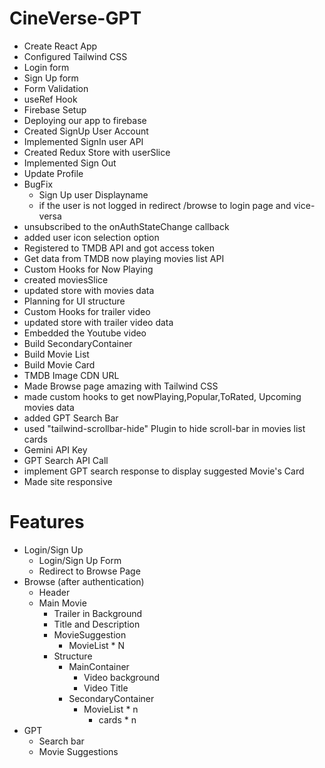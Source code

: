 # CineVerse-GPT

- Create React App
- Configured Tailwind CSS
- Login form
- Sign Up form
- Form Validation
- useRef Hook
- Firebase Setup
- Deploying our app to firebase
- Created SignUp User Account
- Implemented SignIn user API
- Created Redux Store with userSlice
- Implemented Sign Out
- Update Profile
- BugFix 
  - Sign Up user Displayname
  - if the user is not logged in redirect /browse to login page and vice-versa
- unsubscribed to the onAuthStateChange callback
- added user icon selection option
- Registered to TMDB API and got access token
- Get data from TMDB now playing movies list API
- Custom Hooks for Now Playing
- created moviesSlice
- updated store with movies data
- Planning for UI structure
- Custom Hooks for trailer video
- updated store with trailer video data
- Embedded the Youtube video
- Build SecondaryContainer
- Build Movie List
- Build Movie Card
- TMDB Image CDN URL
- Made Browse page amazing with Tailwind CSS
- made custom hooks to get nowPlaying,Popular,ToRated, Upcoming movies data
- added GPT Search Bar
- used "tailwind-scrollbar-hide" Plugin to hide scroll-bar in movies list cards
- Gemini API Key
- GPT Search API Call
- implement GPT search response to display suggested Movie's Card
- Made site responsive
  
# Features
-   Login/Sign Up
    -   Login/Sign Up Form
    -   Redirect to Browse Page
-   Browse (after authentication)
    -   Header
    -   Main Movie
        -   Trailer in Background
        -   Title and Description
        -   MovieSuggestion
            -   MovieList * N
        - Structure
          - MainContainer
            - Video background
            - Video Title
          - SecondaryContainer
            - MovieList * n
              - cards * n  
- GPT
  - Search bar
  - Movie Suggestions
  